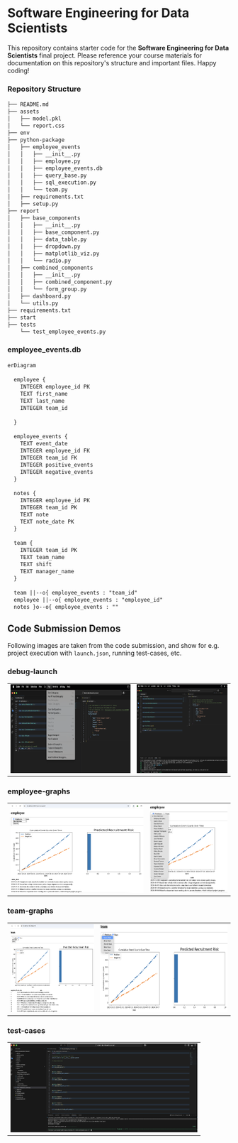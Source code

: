 
# Software Engineering for Data Scientists 

This repository contains starter code for the **Software Engineering for Data Scientists** final project. Please reference your course materials for documentation on this repository's structure and important files. Happy coding!

### Repository Structure
```
├── README.md
├── assets
│   ├── model.pkl
│   └── report.css
├── env
├── python-package
│   ├── employee_events
│   │   ├── __init__.py
│   │   ├── employee.py
│   │   ├── employee_events.db
│   │   ├── query_base.py
│   │   ├── sql_execution.py
│   │   └── team.py
│   ├── requirements.txt
│   ├── setup.py
├── report
│   ├── base_components
│   │   ├── __init__.py
│   │   ├── base_component.py
│   │   ├── data_table.py
│   │   ├── dropdown.py
│   │   ├── matplotlib_viz.py
│   │   └── radio.py
│   ├── combined_components
│   │   ├── __init__.py
│   │   ├── combined_component.py
│   │   └── form_group.py
│   ├── dashboard.py
│   └── utils.py
├── requirements.txt
├── start
├── tests
    └── test_employee_events.py
```

### employee_events.db

```mermaid
erDiagram

  employee {
    INTEGER employee_id PK
    TEXT first_name
    TEXT last_name
    INTEGER team_id
    
  }

  employee_events {
    TEXT event_date
    INTEGER employee_id FK
    INTEGER team_id FK
    INTEGER positive_events
    INTEGER negative_events
  }

  notes {
    INTEGER employee_id PK
    INTEGER team_id PK
    TEXT note
    TEXT note_date PK
  }

  team {
    INTEGER team_id PK
    TEXT team_name
    TEXT shift
    TEXT manager_name
  }

  team ||--o{ employee_events : "team_id"
  employee ||--o{ employee_events : "employee_id"
  notes }o--o{ employee_events : ""
```

## Code Submission Demos

Following images are taken from the code submission, and show for e.g. project execution with `launch.json`, running test-cases, etc.

### debug-launch
<table>
    <tr>
        <td><img src="readme_img/debug-launch-1.png" alt="debug-launch-1" height="200"></td>
        <td><img src="readme_img/debug-launch-2.png" alt="debug-launch-2" height="200"></td>
    </tr>
</table>

### employee-graphs
<table>
    <tr>
        <td><img src="readme_img/employee.png" alt="employee" height="200"></td>
        <td><img src="readme_img/employees.png" alt="employees" height="200"></td>
    </tr>
</table>

### team-graphs
<table>
    <tr>
        <td><img src="readme_img/team.png" alt="team" height="200"></td>
        <td><img src="readme_img/teams.png" alt="teams" height="200"></td>
    </tr>
</table>

### test-cases
<table>
    <tr>
        <td><img src="readme_img/test-cases.png" alt="test-cases" height="200"></td>
    </tr>
</table>

